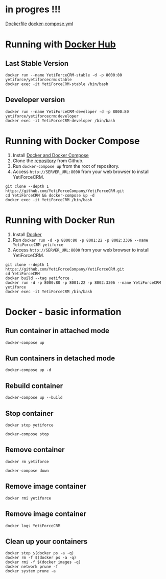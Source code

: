# in progres !!!

[Dockerfile](../../Dockerfile) 
[docker-compose.yml](../../docker-compose.yml) 

# Running with [Docker Hub](https://hub.docker.com/r/yetiforce/yetiforcecrm) 
## Last Stable Version
```
docker run --name YetiForceCRM-stable -d -p 8000:80 yetiforce/yetiforcecrm:stable
docker exec -it YetiForceCRM-stable /bin/bash
```
## Developer version
```
docker run --name YetiForceCRM-developer -d -p 8000:80 yetiforce/yetiforcecrm:developer
docker exec -it YetiForceCRM-developer /bin/bash
```
# Running with Docker Compose
1. Install [Docker and Docker Compose](https://docs.docker.com/compose/install/)
2. Clone the [repository](https://github.com/YetiForceCompany/YetiForceCRM) from Github.
3. Run `docker-compose up` from the root of repository.
4. Access `http://SERVER_URL:8000` from your web browser to install YetiForceCRM.
```
git clone --depth 1 https://github.com/YetiForceCompany/YetiForceCRM.git
cd YetiForceCRM && docker-compose up -d
docker exec -it YetiForceCRM /bin/bash
```
# Running with Docker Run
1. Install [Docker](http://docs.docker.com/installation/)
2. Run `docker run -d -p 8000:80 -p 8001:22 -p 8002:3306 --name YetiForceCRM yetiforce`
3. Access `http://SERVER_URL:8000` from your web browser to install YetiForceCRM.
```
git clone --depth 1 https://github.com/YetiForceCompany/YetiForceCRM.git
cd YetiForceCRM
docker build --tag yetiforce .
docker run -d -p 8000:80 -p 8001:22 -p 8002:3306 --name YetiForceCRM yetiforce
docker exec -it YetiForceCRM /bin/bash
```
# Docker - basic information
## Run container in attached mode
```
docker-compose up
```
## Run containers in detached mode
```
docker-compose up -d
```
## Rebuild container
```
docker-compose up --build
```
## Stop container
```
docker stop yetiforce
```
```
docker-compose stop
```
## Remove container
```
docker rm yetiforce
```
```
docker-compose down
```
## Remove image container
```
docker rmi yetiforce
```
## Remove image container
```
docker logs YetiForceCRM
```
## Clean up your containers
```
docker stop $(docker ps -a -q)
docker rm -f $(docker ps -a -q)
docker rmi -f $(docker images -q)
docker network prune -f
docker system prune -a
```
